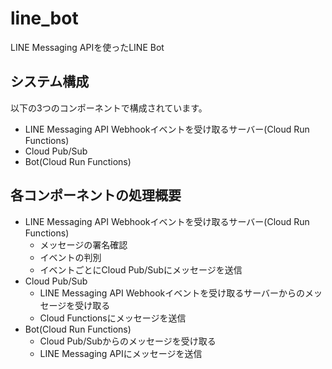 # line_bot

LINE Messaging APIを使ったLINE Bot

## システム構成

以下の3つのコンポーネントで構成されています。

* LINE Messaging API Webhookイベントを受け取るサーバー(Cloud Run Functions)
* Cloud Pub/Sub
* Bot(Cloud Run Functions)

## 各コンポーネントの処理概要

* LINE Messaging API Webhookイベントを受け取るサーバー(Cloud Run Functions)
  * メッセージの署名確認
  * イベントの判別
  * イベントごとにCloud Pub/Subにメッセージを送信
* Cloud Pub/Sub
  * LINE Messaging API Webhookイベントを受け取るサーバーからのメッセージを受け取る
  * Cloud Functionsにメッセージを送信
* Bot(Cloud Run Functions)
  * Cloud Pub/Subからのメッセージを受け取る
  * LINE Messaging APIにメッセージを送信
